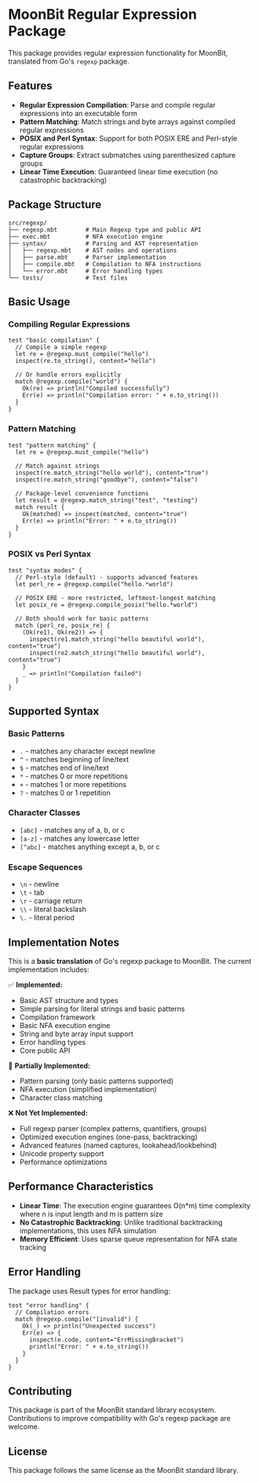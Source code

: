 # MoonBit Regular Expression Package

This package provides regular expression functionality for MoonBit, translated from Go's `regexp` package.

## Features

- **Regular Expression Compilation**: Parse and compile regular expressions into an executable form
- **Pattern Matching**: Match strings and byte arrays against compiled regular expressions  
- **POSIX and Perl Syntax**: Support for both POSIX ERE and Perl-style regular expressions
- **Capture Groups**: Extract submatches using parenthesized capture groups
- **Linear Time Execution**: Guaranteed linear time execution (no catastrophic backtracking)

## Package Structure

```
src/regexp/
├── regexp.mbt        # Main Regexp type and public API
├── exec.mbt          # NFA execution engine  
├── syntax/           # Parsing and AST representation
│   ├── regexp.mbt    # AST nodes and operations
│   ├── parse.mbt     # Parser implementation
│   ├── compile.mbt   # Compilation to NFA instructions
│   └── error.mbt     # Error handling types
└── tests/            # Test files
```

## Basic Usage

### Compiling Regular Expressions

```moonbit
test "basic compilation" {
  // Compile a simple regexp
  let re = @regexp.must_compile("hello")
  inspect(re.to_string(), content="hello")
  
  // Or handle errors explicitly
  match @regexp.compile("world") {
    Ok(re) => println("Compiled successfully")
    Err(e) => println("Compilation error: " + e.to_string())
  }
}
```

### Pattern Matching

```moonbit
test "pattern matching" {
  let re = @regexp.must_compile("hello")
  
  // Match against strings
  inspect(re.match_string("hello world"), content="true")
  inspect(re.match_string("goodbye"), content="false")
  
  // Package-level convenience functions
  let result = @regexp.match_string("test", "testing")
  match result {
    Ok(matched) => inspect(matched, content="true")
    Err(e) => println("Error: " + e.to_string())
  }
}
```

### POSIX vs Perl Syntax

```moonbit
test "syntax modes" {
  // Perl-style (default) - supports advanced features
  let perl_re = @regexp.compile("hello.*world")
  
  // POSIX ERE - more restricted, leftmost-longest matching
  let posix_re = @regexp.compile_posix("hello.*world")
  
  // Both should work for basic patterns
  match (perl_re, posix_re) {
    (Ok(re1), Ok(re2)) => {
      inspect(re1.match_string("hello beautiful world"), content="true")
      inspect(re2.match_string("hello beautiful world"), content="true")
    }
    _ => println("Compilation failed")
  }
}
```

## Supported Syntax

### Basic Patterns

- `.` - matches any character except newline
- `^` - matches beginning of line/text
- `$` - matches end of line/text  
- `*` - matches 0 or more repetitions
- `+` - matches 1 or more repetitions
- `?` - matches 0 or 1 repetition

### Character Classes

- `[abc]` - matches any of a, b, or c
- `[a-z]` - matches any lowercase letter
- `[^abc]` - matches anything except a, b, or c

### Escape Sequences

- `\n` - newline
- `\t` - tab
- `\r` - carriage return
- `\\` - literal backslash
- `\.` - literal period

## Implementation Notes

This is a **basic translation** of Go's regexp package to MoonBit. The current implementation includes:

✅ **Implemented:**
- Basic AST structure and types
- Simple parsing for literal strings and basic patterns
- Compilation framework
- Basic NFA execution engine
- String and byte array input support
- Error handling types
- Core public API

🚧 **Partially Implemented:**
- Pattern parsing (only basic patterns supported)
- NFA execution (simplified implementation)
- Character class matching

❌ **Not Yet Implemented:**
- Full regexp parser (complex patterns, quantifiers, groups)
- Optimized execution engines (one-pass, backtracking)
- Advanced features (named captures, lookahead/lookbehind)
- Unicode property support
- Performance optimizations

## Performance Characteristics

- **Linear Time**: The execution engine guarantees O(n*m) time complexity where n is input length and m is pattern size
- **No Catastrophic Backtracking**: Unlike traditional backtracking implementations, this uses NFA simulation
- **Memory Efficient**: Uses sparse queue representation for NFA state tracking

## Error Handling

The package uses Result types for error handling:

```moonbit
test "error handling" {
  // Compilation errors
  match @regexp.compile("[invalid") {
    Ok(_) => println("Unexpected success")
    Err(e) => {
      inspect(e.code, content="ErrMissingBracket")
      println("Error: " + e.to_string())
    }
  }
}
```

## Contributing

This package is part of the MoonBit standard library ecosystem. Contributions to improve compatibility with Go's regexp package are welcome.

## License

This package follows the same license as the MoonBit standard library.